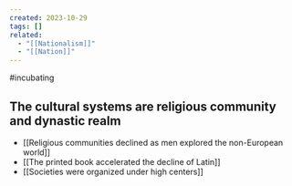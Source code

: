 ```yaml
---
created: 2023-10-29
tags: []
related:
  - "[[Nationalism]]"
  - "[[Nation]]"
---
```

#incubating 

## The cultural systems are religious community and dynastic realm

- [[Religious communities declined as men explored the non-European world]]
- [[The printed book accelerated the decline of Latin]]
- [[Societies were organized under high centers]]

